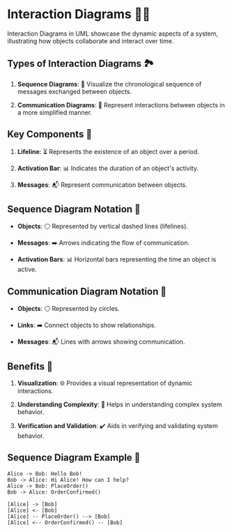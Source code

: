 # Interaction Diagrams 🔄📐

Interaction Diagrams in UML showcase the dynamic aspects of a system, illustrating how objects collaborate and interact over time.

## Types of Interaction Diagrams 🏞️

1. **Sequence Diagrams**: 🔄 Visualize the chronological sequence of messages exchanged between objects.
   
2. **Communication Diagrams**: 🤝 Represent interactions between objects in a more simplified manner.

## Key Components 🧩

1. **Lifeline**: ⏳ Represents the existence of an object over a period.
   
2. **Activation Bar**: 📊 Indicates the duration of an object's activity.
   
3. **Messages**: 📬 Represent communication between objects.

## Sequence Diagram Notation 📝

- **Objects**: ⚪ Represented by vertical dashed lines (lifelines).
  
- **Messages**: ➡️ Arrows indicating the flow of communication.
  
- **Activation Bars**: 📊 Horizontal bars representing the time an object is active.

## Communication Diagram Notation 📝

- **Objects**: ⚪ Represented by circles.
  
- **Links**: ➡️ Connect objects to show relationships.
  
- **Messages**: 📬 Lines with arrows showing communication.

## Benefits 🌟

1. **Visualization**: 🌐 Provides a visual representation of dynamic interactions.
   
2. **Understanding Complexity**: 🧠 Helps in understanding complex system behavior.
   
3. **Verification and Validation**: ✔️ Aids in verifying and validating system behavior.

## Sequence Diagram Example 🔄

```plaintext
Alice -> Bob: Hello Bob!
Bob -> Alice: Hi Alice! How can I help?
Alice -> Bob: PlaceOrder()
Bob -> Alice: OrderConfirmed()

[Alice] -> [Bob]
[Alice] <- [Bob]
[Alice] -- PlaceOrder() --> [Bob]
[Alice] <-- OrderConfirmed() -- [Bob]
